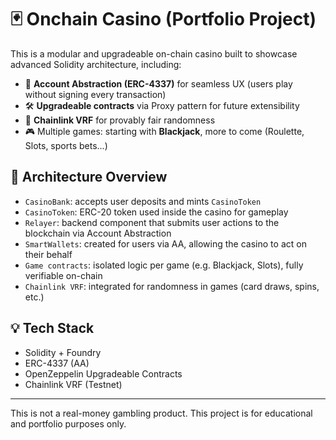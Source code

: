 # 🃏 Onchain Casino (Portfolio Project)

This is a modular and upgradeable on-chain casino built to showcase advanced Solidity architecture, including:

- 🧠 **Account Abstraction (ERC-4337)** for seamless UX (users play without signing every transaction)
- 🛠️ **Upgradeable contracts** via Proxy pattern for future extensibility
- 🎲 **Chainlink VRF** for provably fair randomness
- 🎮 Multiple games: starting with **Blackjack**, more to come (Roulette, Slots, sports bets...)

## 🔧 Architecture Overview

- `CasinoBank`: accepts user deposits and mints `CasinoToken`
- `CasinoToken`: ERC-20 token used inside the casino for gameplay
- `Relayer`: backend component that submits user actions to the blockchain via Account Abstraction
- `SmartWallets`: created for users via AA, allowing the casino to act on their behalf 
- `Game contracts`: isolated logic per game (e.g. Blackjack, Slots), fully verifiable on-chain
- `Chainlink VRF`: integrated for randomness in games (card draws, spins, etc.)

## 💡 Tech Stack

- Solidity + Foundry
- ERC-4337 (AA)
- OpenZeppelin Upgradeable Contracts
- Chainlink VRF (Testnet)
---

This is not a real-money gambling product. This project is for educational and portfolio purposes only.

